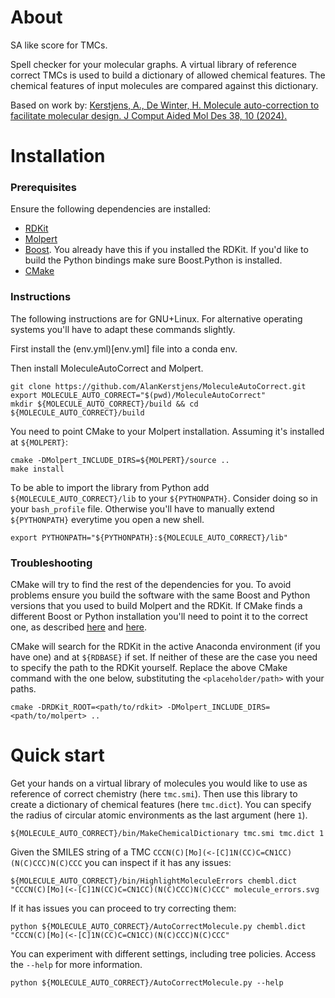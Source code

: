 # About

SA like score for TMCs.

Spell checker for your molecular graphs. A virtual library of reference correct TMCs is used to build a dictionary of allowed chemical features. The chemical features of input molecules are compared against this dictionary.

Based on work by:
[Kerstjens, A., De Winter, H. Molecule auto-correction to facilitate molecular design. J Comput Aided Mol Des 38, 10 (2024).](https://doi.org/10.1007/s10822-024-00549-1)

# Installation

### Prerequisites

Ensure the following dependencies are installed:

- [RDKit](https://rdkit.org/)
- [Molpert](https://github.com/AlanKerstjens/Molpert)
- [Boost](https://www.boost.org/). You already have this if you installed the RDKit. If you'd like to build the Python bindings make sure Boost.Python is installed.
- [CMake](https://cmake.org/)

### Instructions

The following instructions are for GNU+Linux. For alternative operating systems you'll have to adapt these commands slightly.

First install the (env.yml)[env.yml] file into a conda env.

Then install MoleculeAutoCorrect and Molpert.

```shell
git clone https://github.com/AlanKerstjens/MoleculeAutoCorrect.git
export MOLECULE_AUTO_CORRECT="$(pwd)/MoleculeAutoCorrect"
mkdir ${MOLECULE_AUTO_CORRECT}/build && cd ${MOLECULE_AUTO_CORRECT}/build
```

You need to point CMake to your Molpert installation. Assuming it's installed at `${MOLPERT}`:

```shell
cmake -DMolpert_INCLUDE_DIRS=${MOLPERT}/source ..
make install
```

To be able to import the library from Python add `${MOLECULE_AUTO_CORRECT}/lib` to your `${PYTHONPATH}`. Consider doing so in your `bash_profile` file. Otherwise you'll have to manually extend `${PYTHONPATH}` everytime you open a new shell.

```shell
export PYTHONPATH="${PYTHONPATH}:${MOLECULE_AUTO_CORRECT}/lib"
```

### Troubleshooting

CMake will try to find the rest of the dependencies for you. To avoid problems ensure you build the software with the same Boost and Python versions that you used to build Molpert and the RDKit. If CMake finds a different Boost or Python installation you'll need to point it to the correct one, as described [here](https://cmake.org/cmake/help/latest/module/FindBoost.html) and [here](https://cmake.org/cmake/help/latest/module/FindPython.html).

CMake will search for the RDKit in the active Anaconda environment (if you have one) and at `${RDBASE}` if set. If neither of these are the case you need to specify the path to the RDKit yourself. Replace the above CMake command with the one below, substituting the `<placeholder/path>` with your paths.

```shell
cmake -DRDKit_ROOT=<path/to/rdkit> -DMolpert_INCLUDE_DIRS=<path/to/molpert> ..
```

# Quick start

Get your hands on a virtual library of molecules you would like to use as reference of correct chemistry (here `tmc.smi`). Then use this library to create a dictionary of chemical features (here `tmc.dict`). You can specify the radius of circular atomic environments as the last argument (here `1`).

```shell
${MOLECULE_AUTO_CORRECT}/bin/MakeChemicalDictionary tmc.smi tmc.dict 1
```

Given the SMILES string of a TMC `CCCN(C)[Mo](<-[C]1N(CC)C=CN1CC)(N(C)CCC)N(C)CCC` you can inspect if it has any issues:

```shell
${MOLECULE_AUTO_CORRECT}/bin/HighlightMoleculeErrors chembl.dict "CCCN(C)[Mo](<-[C]1N(CC)C=CN1CC)(N(C)CCC)N(C)CCC" molecule_errors.svg
```

If it has issues you can proceed to try correcting them:

```shell
python ${MOLECULE_AUTO_CORRECT}/AutoCorrectMolecule.py chembl.dict "CCCN(C)[Mo](<-[C]1N(CC)C=CN1CC)(N(C)CCC)N(C)CCC"
```

You can experiment with different settings, including tree policies. Access the `--help` for more information.

```shell
python ${MOLECULE_AUTO_CORRECT}/AutoCorrectMolecule.py --help
```
